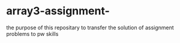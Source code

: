 # array3-assignment-
the purpose of this repositary to transfer the solution of assignment problems to pw skills

